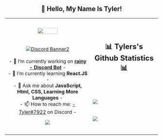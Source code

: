 <h2 align="center">👋 Hello, My Name Is Tyler!</h2>
<p align="center">
<table align="center">
   <tr>
      <td>
         <p align="center">    
         <img align="center" src="https://i.ibb.co/37Rq9NG/tyler-gooder.png" width="50%"/></a><br/>
         <br/><br/>
            <a href="https://discord.gg/gjVjvwXBfQ"><img align="center" src="https://discordapp.com/api/guilds/888589469467422751/widget.png?style=banner2" alt="Discord Banner2"/></a>
         <br/><br/>
         - 🔭 I’m currently working on <strong><a href="https://github.com/itstylerrr/rainy">rainy - Discord Bot</a></strong> -
         <br/>
         - 🌱 I’m currently learning <strong>React.JS</strong> -
         <br/>
         - 💬 Ask me about <strong>JavaScript, Html, CSS, Learning More Languages</strong> -
         <br/>
         - 📫 How to reach me: <a href="https://dsc.gg/gjVjvwXBfQ">-Tyler#7922</a> on Discord -
         <br/>
         <p align="center">                     
             <img align="center" src="https://github-readme-stats.vercel.app/api/top-langs/?username=itstylerrr&theme=radical&hide_border=true" />
         </p>  
      </td>
      <td>
      <br/><br/>
      <h2 align="center">📊 Tylers's Github Statistics 📊 </h2>   
         <br/><br/><br/>
         <img align="center" src="http://github-readme-streak-stats.herokuapp.com?user=itstylerrr&theme=radical&hide_border=true" />   
         <br/><br/><br/>
         <img align="center" src="https://github-readme-stats.vercel.app/api?username=itstylerrr&theme=radical&show_icons=true&hide_border=true" />
         <br/><br/><br/>         
      </td>
   </tr>
</table>
</p>

